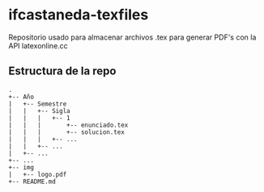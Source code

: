 # ifcastaneda-texfiles
Repositorio usado para almacenar archivos .tex para generar PDF's con la API latexonline.cc

## Estructura de la repo
```
.
+-- Año
|	+-- Semestre
|	|	+-- Sigla
|	|	|	+-- 1
|	|	|		+-- enunciado.tex
|	|	|		+-- solucion.tex
|	|	|	+-- ...
|	|	+-- ...
|	+-- ...
+-- ...
+-- img
| 	+-- logo.pdf
+-- README.md
```